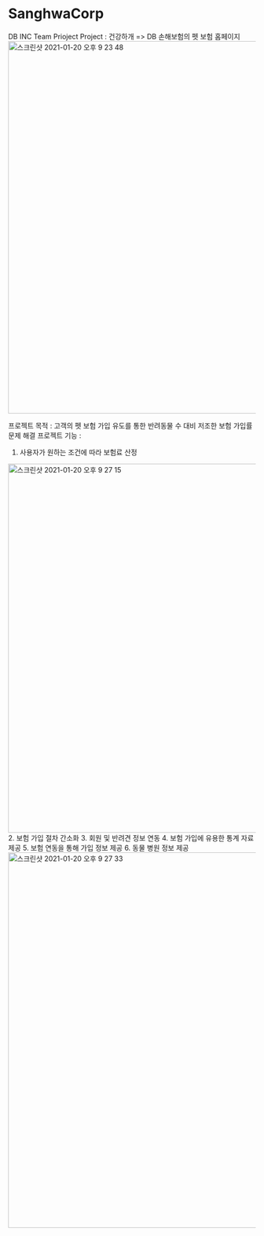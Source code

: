 # SanghwaCorp
 DB INC Team Prioject
 Project : 건강하개
 => DB 손해보험의 펫 보험 홈페이지 
 <img width="758" alt="스크린샷 2021-01-20 오후 9 23 48" src="https://user-images.githubusercontent.com/70561950/105174359-cb907a80-5b65-11eb-990f-6227648b0d01.png">


 프로젝트 목적 : 고객의 펫 보험 가입 유도를 통한 반려동물 수 대비 저조한 보험 가입률 문제 해결
 프로젝트 기능 :
 1. 사용자가 원하는 조건에 따라 보험료 산정
 <img width="751" alt="스크린샷 2021-01-20 오후 9 27 15" src="https://user-images.githubusercontent.com/70561950/105174712-51142a80-5b66-11eb-841b-5a646ce70b6f.png">
 2. 보험 가입 절차 간소화
 3. 회원 및 반려견 정보 연동
 4. 보험 가입에 유용한 통계 자료 제공
 5. 보험 연동을 통해 가입 정보 제공
 6. 동물 병원 정보 제공
<img width="764" alt="스크린샷 2021-01-20 오후 9 27 33" src="https://user-images.githubusercontent.com/70561950/105174718-52ddee00-5b66-11eb-8670-c233309e679c.png">
